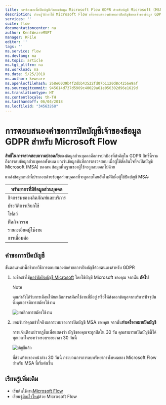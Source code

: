 ```yaml
---
title: การร้องขอเพื่อปิดบัญชีเจ้าของข้อมูล Microsoft Flow GDPR สำหรับบัญชี Microsoft (MSA) | Microsoft Docs
description: เรียนรู้วิธีการใช้ Microsoft Flow เพื่อตอบสนองคำขอการปิดบัญชีของเจ้าของข้อมูล GDPR สำหรับบัญชี Microsoft
services: ''
suite: flow
documentationcenter: na
author: KentWeareMSFT
manager: KFile
editor: ''
tags: ''
ms.service: flow
ms.devlang: na
ms.topic: article
ms.tgt_pltfrm: na
ms.workload: na
ms.date: 5/25/2018
ms.author: keweare
ms.openlocfilehash: 268e6039b4f2dbb43522fd07b1120d8c4256e9af
ms.sourcegitcommit: 945614d737d5909c40029a61e050302d96e1619d
ms.translationtype: HT
ms.contentlocale: th-TH
ms.lasthandoff: 06/04/2018
ms.locfileid: "34563268"
---
```

# <a name="responding-to-gdpr-data-subject-account-close-requests-for-microsoft-flow"></a>การตอบสนองคำขอการปิดบัญชีเจ้าของข้อมูล GDPR สำหรับ Microsoft Flow

**สิทธิ์ในการตรวจสอบความปลอดภัย**ของข้อมูลส่วนบุคคลคือการปกป้องที่สำคัญใน GDPR สิทธิ์นี้รวมถึงการลบข้อมูลส่วนบุคคลทั้งหมด ยกเว้นข้อมูลบันทึกการตรวจสอบ เมื่อผู้ใช้ตัดสินใจที่จะปิดบัญชี Microsoft (MSA) ของตน ข้อมูลพื้นฐานของผู้ใช้จะถูกลบออกไปด้วย

แหล่งข้อมูลเหล่านี้ประกอบด้วยข้อมูลส่วนบุคคลที่จะถูกลบโดยอัตโนมัติเมื่อผู้ใช้ปิดบัญชี MSA:

|ทรัพยากรที่มีข้อมูลส่วนบุคคล|
|------|
|กิจกรรมของผลิตภัณฑ์และบริการ|
|ประวัติการเรียกใช้|
|โฟลว์|
|ฟีดกิจกรรม|
|รายละเอียดผู้ใช้งาน|
|การเชื่อมต่อ|

## <a name="account-close-requests"></a>คำขอการปิดบัญชี

ขั้นตอนเหล่านี้อธิบายวิธีการตอบสนองต่อคำขอการปิดบัญชีด้วยตนเองสำหรับ GDPR

1. ลงชื่อเข้าใช้[พอร์ทัลปิดบัญชี Microsoft](http://go.microsoft.com/fwlink/?LinkId=523898) โดยใช้บัญชี Microsoft ของคุณ จากนั้น **ถัดไป**

    > [!NOTE]
    > คุณกำลังได้รับการเตือนให้ยกเลิกการสมัครใช้งานที่มีอยู่ หรือให้ส่งออกข้อมูลจากบริการปัจจุบัน ซึ่งคุณอาจมีการสมัครใช้งาน
    >
    >

    ![ยกเลิกการสมัครใช้งาน](./media/gdpr-dsr-delete-msa/accountclose.png)

1. ยอมรับว่าคุณเข้าใจถึงผลกระทบของการปิดบัญชี MSA ของคุณ จากนั้น**ทำเครื่องหมายปิดบัญชี**

    การแจ้งเตือนปรากฏขึ้นเพื่อแสดงว่า บัญชีของคุณจะถูกปิดใน 30 วัน คุณสามารถเปิดบัญชีนี้ได้ทุกเวลาในระหว่างรอบระยะเวลา 30 วันนี้

    ![บัญชีแล้ว](./media/gdpr-dsr-delete-msa/accountclosed.png)

    ที่ส่วนท้ายของหน้าต่าง 30 วันนี้ กระบวนการการลบทรัพยากรทั้งหมดของ Microsoft Flow สำหรับ MSA นี้เริ่มต้นขึ้น

## <a name="learn-more"></a>เรียนรู้เพิ่มเติม

* เริ่มต้นใช้งาน[Microsoft Flow](getting-started.md)
* เรียนรู้[มีอะไรใหม่](release-notes.md)ด้วย Microsoft Flow
